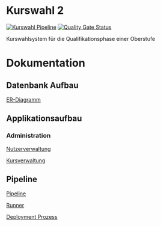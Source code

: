 # Kurswahl 2

[![Kurswahl Pipeline](https://github.com/7ubi/Kurswahl-2/actions/workflows/pipeline.yml/badge.svg)](https://github.com/7ubi/Kurswahl-2/actions/workflows/pipeline.yml) [![Quality Gate Status](https://sonarcloud.io/api/project_badges/measure?project=7ubi_Kurswahl-2&metric=alert_status)](https://sonarcloud.io/summary/new_code?id=7ubi_Kurswahl-2)

Kurswahlsystem für die Qualifikationsphase einer Oberstufe

# Dokumentation

## Datenbank Aufbau

[ER-Diagramm](https://7ubi.atlassian.net/wiki/external/NTFjZmM1MmI5N2M2NDY4Zjk0MjVkMWRlNTkwNWIzMjA)

## Applikationsaufbau

### Administration

[Nutzerverwaltung](https://7ubi.atlassian.net/wiki/external/ZjQwYWEzNzM5NmNhNDhlYTg0YzU3MWM2MzM3NGFmYjg)

[Kursverwaltung](https://7ubi.atlassian.net/wiki/external/NDAzODA5ZThjNjk0NDliYWFjZTc0YmFkMWNlYjQ1Yzk)

## Pipeline

[Pipeline](https://7ubi.atlassian.net/wiki/external/MzQyMGNhMGY1NzkzNDFkZjhjOTRhOGYxNjI5MDk3MGY)

[Runner](https://7ubi.atlassian.net/wiki/external/NzU1ZjVjZDEyZjM1NGYxMWE0NTEyMDJjODVhNzA1NzY)

[Deployment Prozess](https://7ubi.atlassian.net/wiki/external/ZDk0NzkzMzZjZDI1NDY3ODllM2U5NTVlYzI2YzViYjg)